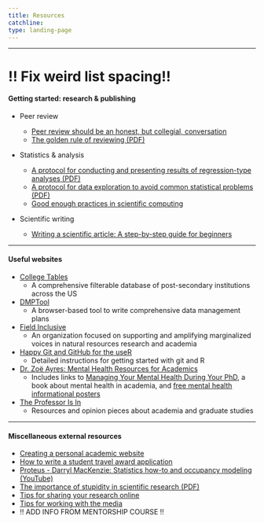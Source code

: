 ```yaml
---
title: Resources
catchline:
type: landing-page
---
```

___
# ‼️ Fix weird list spacing‼️

#### Getting started: research & publishing
* Peer review
  + [Peer review should be an honest, but collegial, conversation](https://www.nature.com/articles/d41586-020-01622-z)
  + [The golden rule of reviewing (PDF)](https://www.journals.uchicago.edu/doi/pdf/10.1086/598847)

* Statistics & analysis
  + [A protocol for conducting and presenting results of regression-type analyses (PDF)](https://besjournals.onlinelibrary.wiley.com/doi/pdf/10.1111/2041-210X.12577)
  + [A protocol for data exploration to avoid common statistical problems (PDF)](https://besjournals.onlinelibrary.wiley.com/doi/pdf/10.1111/j.2041-210X.2009.00001.x)
  + [Good enough practices in scientific computing](https://journals.plos.org/ploscompbiol/article?id=10.1371/journal.pcbi.1005510)

* Scientific writing
  + [Writing a scientific article: A step-by-step guide for beginners](https://doi.org/10.1016/j.eurger.2015.08.005)

___
#### Useful websites
* [College Tables](https://collegetables.info/)
  + A comprehensive filterable database of post-secondary institutions across the US
* [DMPTool](http://dmptool.org/)
  + A browser-based tool to write comprehensive data management plans
* [Field Inclusive](https://www.fieldinclusive.org/)
  + An organization focused on supporting and amplifying marginalized voices in natural resources research and academia
* [Happy Git and GitHub for the useR](https://happygitwithr.com/)
  + Detailed instructions for getting started with git and R
* [Dr. Zoë Ayres: Mental Health Resources for Academics](https://www.zjayres.com/)
  + Includes links to [Managing Your Mental Health During Your PhD](https://link.springer.com/book/10.1007/978-3-031-14194-2), a book about mental health in academia, and [free mental health informational posters](https://www.zjayres.com/posters)
* [The Professor Is In](https://theprofessorisin.com/)
  + Resources and opinion pieces about academia and graduate studies
___
#### Miscellaneous external resources
* [Creating a personal academic website](https://peerrecognized.com/website/)
* [How to write a student travel award application](https://wildlifesnpits.wordpress.com/2016/06/13/how-to-write-a-student-travel-award-application/)
* [Proteus - Darryl MacKenzie: Statistics how-to and occupancy modeling (YouTube)](https://www.youtube.com/user/ProteusWRC/)
* [The importance of stupidity in scientific research (PDF)](https://web.stanford.edu/~fukamit/schwartz-2008.pdf)
* [Tips for sharing your research online](https://blogs.biomedcentral.com/bmcblog/2017/10/18/10-tips-for-promoting-your-research-online/)
* [Tips for working with the media](https://news.umich.edu/for-faculty/tips-for-working-with-the-media/)
* ‼ ADD INFO FROM MENTORSHIP COURSE ‼
